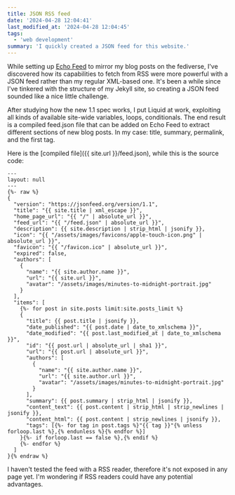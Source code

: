 ```yaml
---
title: JSON RSS feed
date: '2024-04-28 12:04:41'
last_modified_at: '2024-04-28 12:04:45'
tags:
  - 'web development'
summary: 'I quickly created a JSON feed for this website.'
---
```

While setting up [Echo Feed](https://echofeed.app) to mirror my blog posts on the fediverse, I've discovered how its capabilities to fetch from RSS were more powerful with a JSON feed rather than my regular XML-based one. It's been a while since I've tinkered with the structure of my Jekyll site, so creating a JSON feed sounded like a nice little challenge.

After studying how the new 1.1 spec works, I put Liquid at work, exploiting all kinds of available site-wide variables, loops, conditionals. The end result is a compiled feed.json file that can be added on Echo Feed to extract different sections of new blog posts. In my case: title, summary, permalink, and the first tag.

Here is the [compiled file]({{ site.url }}/feed.json), while this is the source code:

```
---
layout: null
---
{%- raw %}
{
  "version": "https://jsonfeed.org/version/1.1",
  "title": "{{ site.title | xml_escape }}",
  "home_page_url": "{{ "/" | absolute_url }}",
  "feed_url": "{{ "/feed.json" | absolute_url }}",
  "description": {{ site.description | strip_html | jsonify }},
  "icon": "{{ "/assets/images/favicons/apple-touch-icon.png" | absolute_url }}",
  "favicon": "{{ "/favicon.ico" | absolute_url }}",
  "expired": false,
  "authors": [
    {
      "name": "{{ site.author.name }}",
      "url": "{{ site.url }}",
      "avatar": "/assets/images/minutes-to-midnight-portrait.jpg"
    }
  ],
  "items": [
    {%- for post in site.posts limit:site.posts_limit %}
    {
      "title": {{ post.title | jsonify }},
      "date_published": "{{ post.date | date_to_xmlschema }}",
      "date_modified": "{{ post.last_modified_at | date_to_xmlschema }}",
      "id": "{{ post.url | absolute_url | sha1 }}",
      "url": "{{ post.url | absolute_url }}",
      "authors": [
        {
          "name": "{{ site.author.name }}",
          "url": "{{ site.author.url }}",
          "avatar": "/assets/images/minutes-to-midnight-portrait.jpg"
        }
      ],
      "summary": {{ post.summary | strip_html | jsonify }},
      "content_text": {{ post.content | strip_html | strip_newlines | jsonify }},
      "content_html": {{ post.content | strip_newlines | jsonify }},
      "tags": [{%- for tag in post.tags %}"{{ tag }}"{% unless forloop.last %},{% endunless %}{% endfor %}]
    }{%- if forloop.last == false %},{% endif %}
    {%- endfor %}
  ]
}{% endraw %}
```

I haven't tested the feed with a RSS reader, therefore it's not exposed in any page yet. I'm wondering if RSS readers could have any potential advantages.